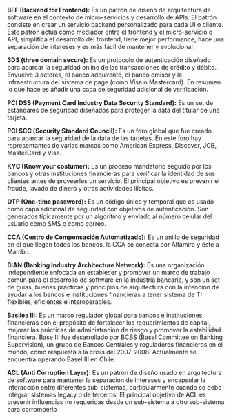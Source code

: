 **BFF (Backend for Frontend):** Es un patrón de diseño de arquitectura de software en el contexto de micro-servicios y desarrollo de APIs. El patrón consiste en crear un servicio backend personalizado para cada UI o cliente. Este patrón actúa como mediador entre el frontend y el micro-servicio o API, simplifica el desarrollo del frontend, tiene mejor performance, hace una separación de intereses y es más fácil de mantener y evolucionar.

**3DS (three domain secure):** Es un protocolo de autenticación diseñado para abarcar la seguridad online de las transacciones de crédito y débito. Envuelve 3 actores, el banco adquirente, el banco emisor y la infraestructura del sistema de page (como Visa o Mastercard). En resumen lo que hace es añadir una capa de seguridad adicional de verificación.

**PCI DSS (Payment Card Industry Data Security Standard):** Es un set de estándares de seguridad diseñados para proteger la data del titular de una tarjeta.

**PCI SCC (Security Standard Council):** Es un foro global que fue creado para abarcar la seguridad de la data de las tarjetas. En este foro hay representantes de varias marcas como American Express, Discover, JCB, MasterCard y Visa.

**KYC (Know your costumer):** Es un proceso mandatorio seguido por los bancos y otras instituciones financieras para verificar la identidad de sus clientes antes de proveerles un servicio. El principal objetivo es prevenir el fraude, lavado de dinero y otras actividades ilícitas.

**OTP (One-time password):** Es un código único y temporal que es usado como capa adicional de seguridad con objetivos de autenticación. Son generados típicamente por un algoritmo y enviado al número celular del usuario como SMS o como correo.

**CCA (Centro de Compensación Automatizado):** Es un anillo de seguridad en el que llegan todos los bancos, la CCA se conecta por Altamira y éste a Mambu.

**BIAN (Banking Industry Architecture Network):** Es una organización independiente enfocada en establecer y promover un marco de trabajo común para el desarrollo de software en la industria bancaria, y son un set de guías, buenas prácticas y principios de arquitectura con la intención de ayudar a los bancos e instituciones financieras a tener sistema de TI flexibles, eficientes e interoperables.

**Basilea III:** Es un marco regulador global para bancos e instituciones financieras con el propósito de fortalecer los requerimientos de capital, mejorar las prácticas de administración de riesgo y promover la estabilidad financiera. Base III fue desarrollado por BCBS (Basel Committee on Banking Supervision), un grupo de Bancos Centrales y reguladores financieros en el mundo, como respuesta a la crisis del 2007-2008. Actualmente se encuentra operando Basel III en Chile.

**ACL (Anti Corruption Layer):** Es un patrón de diseño usado en arquitectura de software para mantener la separación de intereses y encapsular la interacción entre diferentes sub-sistemas, particularmente cuando se debe integrar sistemas legacy o de terceros. El principal objetivo de ACL es prevenir influencias no requeridas desde un sub-sistema a otro sub-sistema para corromperlo
